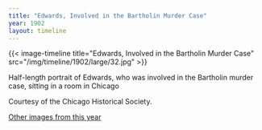```yaml
---
title: "Edwards, Involved in the Bartholin Murder Case"
year: 1902
layout: timeline
---
```


{{< image-timeline title="Edwards, Involved in the Bartholin Murder Case" src="/img/timeline/1902/large/32.jpg" >}}


Half-length portrait of Edwards, who was involved in the Bartholin murder case, sitting in a room in Chicago 

Courtesy of the Chicago Historical Society.

[Other images from this year](/historical/timeline/1902)